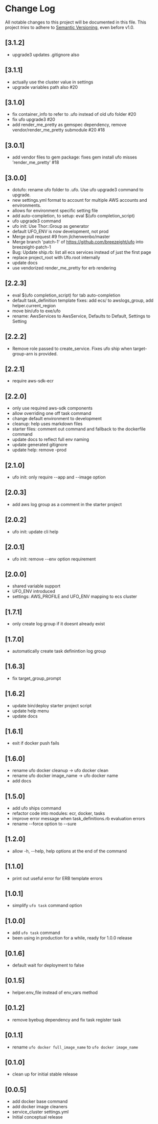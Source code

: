 # Change Log

All notable changes to this project will be documented in this file.
This project *tries* to adhere to [Semantic Versioning](http://semver.org/), even before v1.0.

## [3.1.2]
- upgrade3 updates .gitignore also

## [3.1.1]
- actually use the cluster value in settings
- upgrade variables path also #20

## [3.1.0]
- fix container_info to refer to .ufo instead of old ufo folder  #20
- fix ufo upgrade3 #20
- add render_me_pretty as gemspec dependency, remove vendor/render_me_pretty submodule #20 #18

## [3.0.1]
- add vendor files to gem package: fixes gem install ufo misses 'render_me_pretty' #18

## [3.0.0]
- dotufo: rename ufo folder to .ufo. Use ufo upgrade3 command to upgrade.
- new settings.yml format to account for multiple AWS accounts and environments.
- allows for environment specific setting file
- add auto-completion, to setup: eval $(ufo completion_script)
- ufo upgrade3 command
- ufo init: Use Thor::Group as generator
- default UFO_ENV is now development, not prod
- Merge pull request #9 from jlchenwenbo/master
- Merge branch 'patch-1' of https://github.com/breezeight/ufo into breezeight-patch-1
- Bug: Update ship.rb: list all ecs services instead of just the first page
- replace project_root with Ufo.root internally
- update docs
- use vendorized render_me_pretty for erb rendering

## [2.2.3]
- eval $(ufo completion_script) for tab auto-completion
- default task_definition template fixes: add ecs/ to awslogs_group, add helper.current_region
- move bin/ufo to exe/ufo
- rename: AwsServices to AwsService, Defaults to Default, Settings to Setting

## [2.2.2]
- Remove role passed to create_service. Fixes ufo ship when target-group-arn is provided.

## [2.2.1]
- require aws-sdk-ecr

## [2.2.0]
- only use required aws-sdk components
- allow overriding one off task command
- change default environment to development
- cleanup: help uses markdown files
- starter files: comment out command and fallback to the dockerfile command
- update docs to reflect full env naming
- update generated gitignore
- update help: remove -prod

## [2.1.0]
* ufo init: only require --app and --image option

## [2.0.3]
* add aws log group as a comment in the starter project

## [2.0.2]
* ufo init: update cli help

## [2.0.1]
* ufo init: remove --env option requirement

## [2.0.0]
* shared variable support
* UFO_ENV introduced
* settings: AWS_PROFILE and UFO_ENV mapping to ecs cluster

## [1.7.1]
* only create log group if it doesnt already exist

## [1.7.0]
* automatically create task definintion log group

## [1.6.3]
* fix target_group_prompt

## [1.6.2]
* update bin/deploy starter project script
* update help menu
* update docs

## [1.6.1]
* exit if docker push fails

## [1.6.0]
* rename ufo docker cleanup -> ufo docker clean
* rename ufo docker image_name -> ufo docker name
* add docs

## [1.5.0]
* add ufo ships command
* refactor code into modules: ecr, docker, tasks
* improve error message when task_definitions.rb evaluation errors
* rename --force option to --sure

## [1.2.0]

* allow -h, --help, help options at the end of the command

## [1.1.0]

* print out useful error for ERB template errors

## [1.0.1]

* simplify `ufo task` command option

## [1.0.0]

* add `ufo task` command
* been using in production for a while, ready for 1.0.0 release

## [0.1.6]

* default wait for deployment to false

## [0.1.5]

* helper.env_file instead of env_vars method

## [0.1.2]

* remove byebug dependency and fix task register task

## [0.1.1]

- rename `ufo docker full_image_name` to `ufo docker image_name`

## [0.1.0]

- clean up for initial stable release

## [0.0.5]

- add docker base command
- add docker image cleaners
- service_cluster settings.yml
- Initial conceptual release


